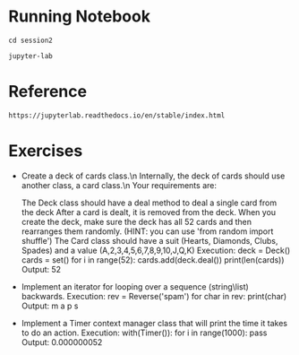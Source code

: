 # **Running Notebook**

`cd session2`

`jupyter-lab`

# **Reference**

`https://jupyterlab.readthedocs.io/en/stable/index.html`

# **Exercises**

* Create a deck of cards class.\n 
Internally, the deck of cards should use another class, a card class.\n 
Your requirements are:

    The Deck class should have a deal method to deal a single card from the deck
    After a card is dealt, it is removed from the deck.
    When you create the deck, make sure the deck has all 52 cards and then rearranges them randomly. (HINT: you can use 'from random import shuffle')
    The Card class should have a suit (Hearts, Diamonds, Clubs, Spades) and a value (A,2,3,4,5,6,7,8,9,10,J,Q,K)
    Execution:
        deck = Deck()
        cards = set()
        for i in range(52):
            cards.add(deck.deal())
        print(len(cards))
    Output: 
        52
* Implement an iterator for looping over a sequence (string\list) backwards. 
  Execution:
      rev = Reverse('spam')
      for char in rev:
          print(char)
  Output:
      m
      a
      p
      s
* Implement a Timer context manager class that will print the time it takes to do an action. 
  Execution:
      with(Timer()):
          for i in range(1000):
              pass
  Output:
      0.000000052
 

